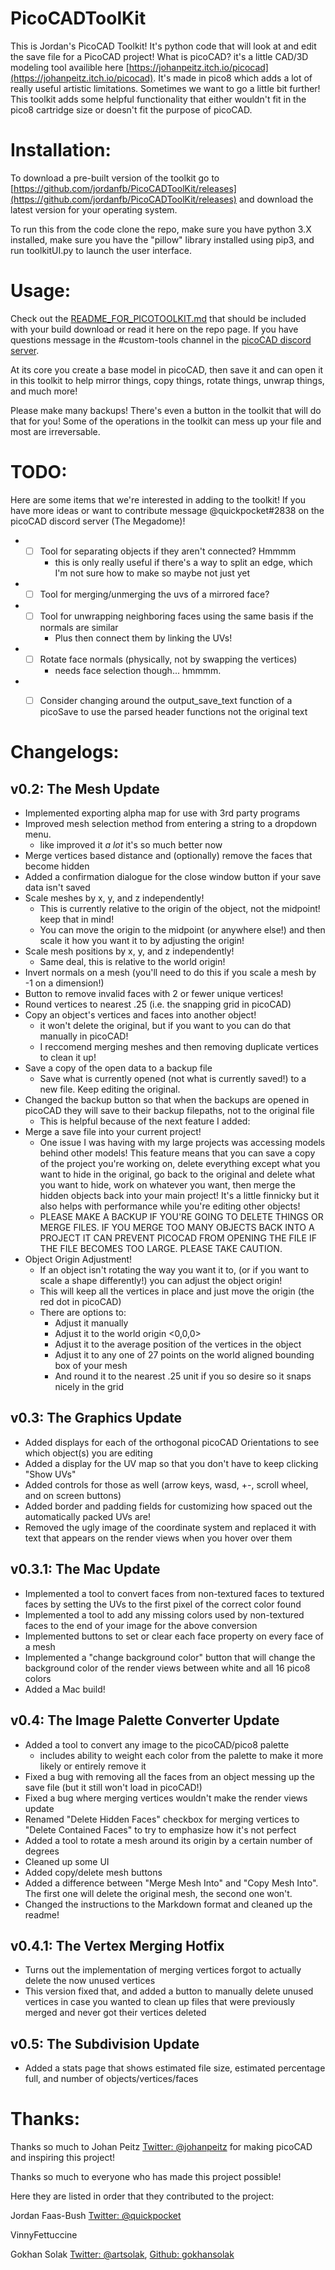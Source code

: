 # PicoCADToolKit
This is Jordan's PicoCAD Toolkit! It's python code that will look at and edit the save file for a PicoCAD project!
What is picoCAD? it's a little CAD/3D modeling tool availible here [https://johanpeitz.itch.io/picocad](https://johanpeitz.itch.io/picocad). It's made in pico8 which adds a lot of really useful artistic limitations. Sometimes we want to go a little bit further! This toolkit adds some helpful functionality that either wouldn't fit in the pico8 cartridge size or doesn't fit the purpose of picoCAD.


# Installation:

To download a pre-built version of the toolkit go to [https://github.com/jordanfb/PicoCADToolKit/releases](https://github.com/jordanfb/PicoCADToolKit/releases) and download the latest version for your operating system.

To run this from the code clone the repo, make sure you have python 3.X installed, make sure you have the "pillow" library installed using pip3, and run toolkitUI.py to launch the user interface.


# Usage:

Check out the [README_FOR_PICOTOOLKIT.md](README_FOR_PICOTOOLKIT.md) that should be included with your build download or read it here on the repo page. If you have questions message in the #custom-tools channel in the [picoCAD discord server](https://discord.gg/2FwzNRq3Cv).

At its core you create a base model in picoCAD, then save it and can open it in this toolkit to help mirror things, copy things, rotate things, unwrap things, and much more!

Please make many backups! There's even a button in the toolkit that will do that for you! Some of the operations in the toolkit can mess up your file and most are irreversable.


# TODO:

Here are some items that we're interested in adding to the toolkit! If you have more ideas or want to contribute message @quickpocket#2838 on the picoCAD discord server (The Megadome)!

- - [ ] Tool for separating objects if they aren't connected? Hmmmm
	- this is only really useful if there's a way to split an edge, which I'm not sure how to make so maybe not just yet
- - [ ] Tool for merging/unmerging the uvs of a mirrored face?
- - [ ] Tool for unwrapping neighboring faces using the same basis if the normals are similar
	- Plus then connect them by linking the UVs!
- - [ ] Rotate face normals (physically, not by swapping the vertices)
	- needs face selection though... hmmmm.
- - [ ] Consider changing around the output_save_text function of a picoSave to use the parsed header functions not the original text


# Changelogs:

## v0.2: The Mesh Update

- Implemented exporting alpha map for use with 3rd party programs
- Improved mesh selection method from entering a string to a dropdown menu.
	- like improved it _a lot_ it's so much better now
- Merge vertices based distance and (optionally) remove the faces that become hidden
- Added a confirmation dialogue for the close window button if your save data isn't saved
- Scale meshes by x, y, and z independently!
	- This is currently relative to the origin of the object, not the midpoint! keep that in mind!
	- You can move the origin to the midpoint (or anywhere else!) and then scale it how you want it to by adjusting the origin!
- Scale mesh positions by x, y, and z independently!
	- Same deal, this is relative to the world origin!
- Invert normals on a mesh (you'll need to do this if you scale a mesh by -1 on a dimension!)
- Button to remove invalid faces with 2 or fewer unique vertices!
- Round vertices to nearest .25 (i.e. the snapping grid in picoCAD)
- Copy an object's vertices and faces into another object!
	- it won't delete the original, but if you want to you can do that manually in picoCAD!
	- I reccomend merging meshes and then removing duplicate vertices to clean it up!
- Save a copy of the open data to a backup file
	- Save what is currently opened (not what is currently saved!) to a new file. Keep editing the original.
- Changed the backup button so that when the backups are opened in picoCAD they will save to their backup filepaths, not to the original file
	- This is helpful because of the next feature I added:
- Merge a save file into your current project!
	- One issue I was having with my large projects was accessing models behind other models! This feature means that you can
	save a copy of the project you're working on, delete everything except what you want to hide in the original,
	go back to the original and delete what you want to hide, work on whatever you want, then merge the hidden objects back
	into your main project! It's a little finnicky but it also helps with performance while you're editing other objects!
	- PLEASE MAKE A BACKUP IF YOU'RE GOING TO DELETE THINGS OR MERGE FILES. IF YOU MERGE TOO MANY OBJECTS BACK INTO A PROJECT
	IT CAN PREVENT PICOCAD FROM OPENING THE FILE IF THE FILE BECOMES TOO LARGE. PLEASE TAKE CAUTION.
- Object Origin Adjustment!
	- If an object isn't rotating the way you want it to, (or if you want to scale a shape differently!) you can adjust the object origin!
	- This will keep all the vertices in place and just move the origin (the red dot in picoCAD)
	- There are options to:
		- Adjust it manually
		- Adjust it to the world origin <0,0,0>
		- Adjust it to the average position of the vertices in the object
		- Adjust it to any one of 27 points on the world aligned bounding box of your mesh
		- And round it to the nearest .25 unit if you so desire so it snaps nicely in the grid

## v0.3: The Graphics Update

- Added displays for each of the orthogonal picoCAD Orientations to see which object(s) you are editing
- Added a display for the UV map so that you don't have to keep clicking "Show UVs"
- Added controls for those as well (arrow keys, wasd, +-, scroll wheel, and on screen buttons)
- Added border and padding fields for customizing how spaced out the automatically packed UVs are!
- Removed the ugly image of the coordinate system and replaced it with text that appears on the render views when you hover over them

## v0.3.1: The Mac Update

- Implemented a tool to convert faces from non-textured faces to textured faces by setting the UVs to the first pixel of the correct
color found
- Implemented a tool to add any missing colors used by non-textured faces to the end of your image for the above conversion
- Implemented buttons to set or clear each face property on every face of a mesh
- Implemented a "change background color" button that will change the background color of the render views between white and all 16 pico8
colors
- Added a Mac build!

## v0.4: The Image Palette Converter Update

- Added a tool to convert any image to the picoCAD/pico8 palette
	- includes ability to weight each color from the palette to make it more likely or entirely remove it
- Fixed a bug with removing all the faces from an object messing up the save file (but it still won't load in picoCAD!)
- Fixed a bug where merging vertices wouldn't make the render views update
- Renamed "Delete Hidden Faces" checkbox for merging vertices to "Delete Contained Faces" to try to emphasize how it's not perfect
- Added a tool to rotate a mesh around its origin by a certain number of degrees
- Cleaned up some UI
- Added copy/delete mesh buttons
- Added a difference between "Merge Mesh Into" and "Copy Mesh Into". The first one will delete the original mesh, the second one won't.
- Changed the instructions to the Markdown format and cleaned up the readme!

## v0.4.1: The Vertex Merging Hotfix

- Turns out the implementation of merging vertices forgot to actually delete the now unused vertices
- This version fixed that, and added a button to manually delete unused vertices in case you wanted to clean up files that were previously merged and never got their vertices deleted

## v0.5: The Subdivision Update

- Added a stats page that shows estimated file size, estimated percentage full, and number of objects/vertices/faces


# Thanks:

Thanks so much to Johan Peitz [Twitter: @johanpeitz](https://twitter.com/johanpeitz) for making picoCAD and inspiring this project!

Thanks so much to everyone who has made this project possible!

Here they are listed in order that they contributed to the project:


Jordan Faas-Bush [Twitter: @quickpocket](https://twitter.com/quickpocket)

VinnyFettuccine

Gokhan Solak [Twitter: @artsolak](https://twitter.com/artsolak), [Github: gokhansolak](https://github.com/gokhansolak)
